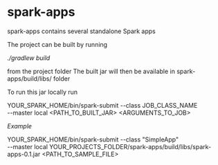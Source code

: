 spark-apps
==========

spark-apps contains several standalone Spark apps

The project can be built by running 

*./gradlew build*

from the project folder
The built jar will then be available in spark-apps/build/libs/ folder

To run this jar locally run

YOUR_SPARK_HOME/bin/spark-submit --class JOB_CLASS_NAME  \
--master local <PATH_TO_BUILT_JAR> <ARGUMENTS_TO_JOB>

*Example*

YOUR_SPARK_HOME/bin/spark-submit --class "SimpleApp"  \
--master local YOUR_PROJECTS_FOLDER/spark-apps/build/libs/spark-apps-0.1.jar <PATH_TO_SAMPLE_FILE>
